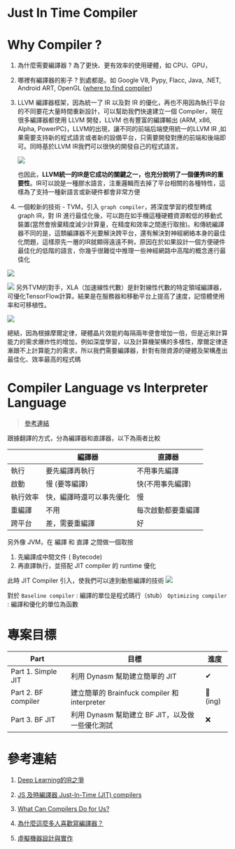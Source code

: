 # Just In Time Compiler

# Why Compiler ?  
1. 為什麼需要編譯器 ? 為了更快、更有效率的使用硬體，如 CPU、GPU，
2. 哪裡有編譯器的影子 ? 到處都是。如 Google V8, Pypy, Flacc, Java, .NET, Android ART, OpenGL ([where to find compiler](http://slide.logan.tw/compiler-intro/#/4/2))


3. LLVM 編譯器框架，因為統一了 IR 以及對 IR 的優化，再也不用因為執行平台的不同要花大量時間重新設計，可以幫助我們快速建立一個 Compiler，現在很多編譯器都使用 LLVM 開發，LLVM 也有豐富的編譯輸出 (ARM, x86, Alpha, PowerPC)，LLVM的出現，讓不同的前端后端使用統一的LLVM IR ,如果需要支持新的程式語言或者新的設備平台，只需要開發對應的前端和後端即可。同時基於LLVM IR我們可以很快的開發自己的程式語言。

   ![](https://pic3.zhimg.com/80/v2-64db6352bd23eb839ea4517ff70f2ba2_1440w.png)

    也因此，**LLVM統一的IR是它成功的關鍵之一，也充分說明了一個優秀IR的重要性**。IR可以說是一種膠水語言，注重邏輯而去掉了平台相關的各種特性，這樣為了支持一種新語言或新硬件都會非常方便

4. 一個較新的技術 - TVM，引入 `graph compiler`，將深度學習的模型轉成 graph IR，對 IR 進行最佳化後，可以跑在如手機這種硬體資源較低的移動式裝置(當然會捨棄精度減少計算量，在精度和效率之間進行取捨)。和傳統編譯器不同的是，這類編譯器不光要解決跨平台，還有解決對神經網絡本身的最佳化問題，這樣原先一層的IR就顯得遠遠不夠，原因在於如果設計一個方便硬件最佳化的低階的語言，你幾乎很難從中推理一些神經網路中高階的概念進行最佳化

![](https://pic3.zhimg.com/80/v2-cf84dfa43008de15457e188adca9a582_1440w.png) 

![](https://pic2.zhimg.com/80/v2-4f45f71b8e9e0338924e689a8c3b021d_1440w.png)
   另外TVM的對手，XLA（加速線性代數）是針對線性代數的特定領域編譯器，可優化TensorFlow計算。結果是在服務器和移動平台上提高了速度，記憶體使用率和可移植性。

![](https://pic2.zhimg.com/80/v2-18d0443d567986dc4f34d23e4daa890d_1440w.jpg?source=1940ef5c)

總結，因為根據摩爾定律，硬體晶片效能約每隔兩年便會增加一倍，但是近來計算能力的需求爆炸性的增加，例如深度學習，以及計算機架構的多樣性，摩爾定律逐漸跟不上計算能力的需求，所以我們需要編譯器，針對有限資源的硬體及架構產出最佳化、效率最高的程式碼

# Compiler Language vs Interpreter Language
> [參考連結](https://github.com/yaofly2012/note/issues/193)

跟據翻譯的方式，分為編譯器和直譯器，以下為兩者比較

|     | 編譯器 | 直譯器 |
|-----|--------| --------|
|執行| 要先編譯再執行| 不用事先編譯 |
|啟動| 慢 (要等編譯) | 快(不用事先編譯) |
|執行效率| 快，編譯時還可以事先優化 | 慢 |
| 重編譯 | 不用 | 每次啟動都要重編譯 |
| 跨平台 | 差，需要重編譯  | 好

另外像 JVM，在 編譯 和 直譯 之間做一個取捨
1.  先編譯成中間文件 ( Bytecode)
2.  再直譯執行，並搭配 JIT compiler 的 runtime 優化

此時 JIT Compiler 引入，使我們可以達到動態編譯的技術
![](https://camo.githubusercontent.com/a19600604970dcbe59dec105638e9607e3e3ffccf5fd4512f74c13facb77ca2e/68747470733a2f2f696d6167652d7374617469632e7365676d656e746661756c742e636f6d2f3235362f3339392f3235363339393336352d356638326235653666303438615f61727469636c6578)

對於 
`Baseline compiler` : 編譯的單位是程式碼行（stub）
`Optimizing compiler` : 編譯和優化的單位為函數



# 專案目標
|Part|目標| 進度 |
|----|----| ----- | 
|Part 1. Simple JIT| 利用 Dynasm 幫助建立簡單的 JIT | ✔
|Part 2. BF compiler| 建立簡單的 Brainfuck compiler 和 interpreter | 💨(ing)|
|Part 3. BF JIT| 利用 Dynasm 幫助建立 BF JIT，以及做一些優化測試 | ❌ |


# 參考連結
1. [Deep Learning的IR之爭](https://zhuanlan.zhihu.com/p/29254171)

2. [JS 及時編譯器 Just-In-Time (JIT) compilers](https://github.com/yaofly2012/note/issues/193)

3. [What Can Compilers Do for Us?](https://www.slideshare.net/jserv/what-can-compilers-do-for-us/16-LLVM)

4. [為什麼這麼多人喜歡寫編譯器？](https://www.zhihu.com/question/39304476)

5. [虛擬機器設計與實作](https://hackmd.io/@sysprog/SkBsZoReb?type=view)